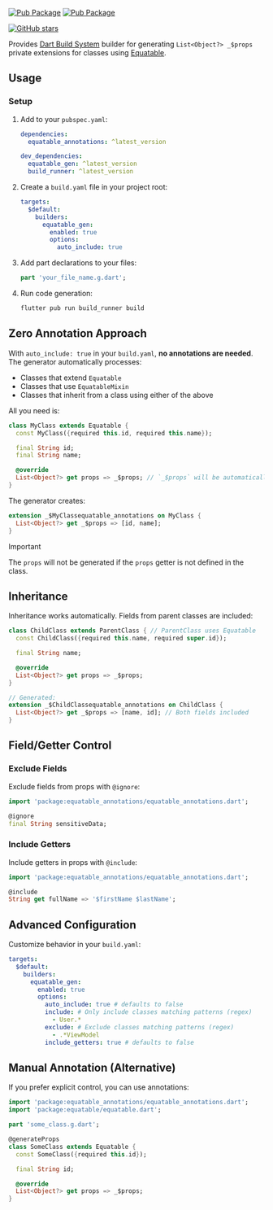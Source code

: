 [![Pub Package](https://img.shields.io/pub/v/equatable_annotations.svg)](https://pub.dev/packages/equatable_annotations)
[![Pub Package](https://img.shields.io/pub/v/equatable_annotations.svg)](https://pub.dev/packages/equatable_gen)

[![GitHub stars](https://img.shields.io/github/stars/mrgnhnt96/equatable_gen?style=social)](https://github.com/mrgnhnt96/equatable_gen)

Provides [Dart Build System](https://pub.dev/packages/build) builder for generating `List<Object?> _$props` private extensions for classes using [Equatable](https://pub.dev/packages/equatable).

## Usage

### Setup

1. Add to your `pubspec.yaml`:

   ```yaml
   dependencies:
     equatable_annotations: ^latest_version

   dev_dependencies:
     equatable_gen: ^latest_version
     build_runner: ^latest_version
   ```

2. Create a `build.yaml` file in your project root:

   ```yaml
   targets:
     $default:
       builders:
         equatable_gen:
           enabled: true
           options:
             auto_include: true
   ```

3. Add part declarations to your files:

   ```dart
   part 'your_file_name.g.dart';
   ```

4. Run code generation:

   ```bash
   flutter pub run build_runner build
   ```

## Zero Annotation Approach

With `auto_include: true` in your `build.yaml`, **no annotations are needed**. The generator automatically processes:

- Classes that extend `Equatable`
- Classes that use `EquatableMixin`
- Classes that inherit from a class using either of the above

All you need is:

```dart
class MyClass extends Equatable {
  const MyClass({required this.id, required this.name});

  final String id;
  final String name;

  @override
  List<Object?> get props => _$props; // `_$props` will be automatically generated
}
```

The generator creates:

```dart
extension _$MyClassequatable_annotations on MyClass {
  List<Object?> get _$props => [id, name];
}
```

> [!IMPORTANT]
> The `props` will not be generated if the `props` getter is not defined in the class.

## Inheritance

Inheritance works automatically. Fields from parent classes are included:

```dart
class ChildClass extends ParentClass { // ParentClass uses Equatable
  const ChildClass({required this.name, required super.id});

  final String name;

  @override
  List<Object?> get props => _$props;
}

// Generated:
extension _$ChildClassequatable_annotations on ChildClass {
  List<Object?> get _$props => [name, id]; // Both fields included
}
```

## Field/Getter Control

### Exclude Fields

Exclude fields from props with `@ignore`:

```dart
import 'package:equatable_annotations/equatable_annotations.dart';

@ignore
final String sensitiveData;
```

### Include Getters

Include getters in props with `@include`:

```dart
import 'package:equatable_annotations/equatable_annotations.dart';

@include
String get fullName => '$firstName $lastName';
```

## Advanced Configuration

Customize behavior in your `build.yaml`:

```yaml
targets:
  $default:
    builders:
      equatable_gen:
        enabled: true
        options:
          auto_include: true # defaults to false
          include: # Only include classes matching patterns (regex)
            - User.*
          exclude: # Exclude classes matching patterns (regex)
            - .*ViewModel
          include_getters: true # defaults to false
```

## Manual Annotation (Alternative)

If you prefer explicit control, you can use annotations:

```dart
import 'package:equatable_annotations/equatable_annotations.dart';
import 'package:equatable/equatable.dart';

part 'some_class.g.dart';

@generateProps
class SomeClass extends Equatable {
  const SomeClass({required this.id});

  final String id;

  @override
  List<Object?> get props => _$props;
}
```
